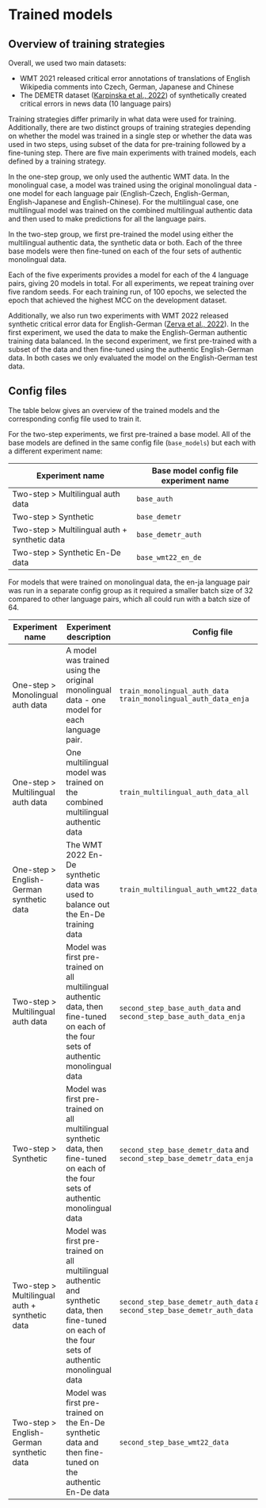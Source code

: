 # Trained models

## Overview of training strategies

Overall, we used two main datasets:
- WMT 2021 released critical error annotations of translations of English Wikipedia comments into Czech, German, Japanese and Chinese
- The DEMETR dataset ([Karpinska et al., 2022](https://doi.org/10.18653/v1/2022.emnlp-main.649)) of synthetically created critical errors in news data (10 language pairs)

Training strategies differ primarily in what data were used for training. Additionally, there are two
distinct groups of training strategies depending on whether the model was trained in a single step or whether the data was used in two steps, using subset of the data for pre-training followed by a fine-tuning step. There are five main experiments with trained models, each defined by a training strategy.

In the one-step group, we only used the authentic WMT data. In the monolingual case, a model was
trained using the original monolingual data - one model for each language pair (English-Czech, English-German, English-Japanese and English-Chinese). For the multilingual case,
one multilingual model was trained on the combined multilingual authentic data and then used to make
predictions for all the language pairs.

In the two-step group, we first pre-trained the model using either the multilingual authentic data,
the synthetic data or both. Each of the three base models were then fine-tuned on each of the four sets of authentic monolingual data.

Each of the five experiments provides a model for each of the 4 language pairs, giving 20 models in total. For all experiments, we repeat training over five random seeds. For each training run, of 100 epochs, we selected the epoch that achieved the highest MCC on the development dataset.

Additionally, we also run two experiments with WMT 2022 released synthetic critical error data for English-German ([Zerva et al., 2022](https://aclanthology.org/2022.wmt-1.3/)). In the first experiment, we used the data to make the English-German authentic training data balanced. In the second experiment, we first pre-trained with a subset of the data and then fine-tuned using the authentic English-German data. In both cases we only evaluated the model on the English-German test data.

## Config files

The table below gives an overview of the trained models and the corresponding config file used to train it.

For the two-step experiments, we first pre-trained a base model. All of the base models are defined in the same config file (`base_models`) but each with a different experiment name:

| Experiment name | Base model config file experiment name |
|----------------------------|-----------------------------|
| Two-step > Multilingual auth data | `base_auth` |
| Two-step > Synthetic | `base_demetr` |
| Two-step > Multilingual auth + synthetic data | `base_demetr_auth` |
| Two-step > Synthetic En-De data | `base_wmt22_en_de`|

For models that were trained on monolingual data, the en-ja language pair was run in a separate config group as it required a smaller batch size of 32 compared to other language pairs, which all could run with a batch size of 64.

|Experiment name |Experiment description|Config file|
|-------------------------|----------------------|-----------|
|One-step > Monolingual auth data|A model was trained using the original monolingual data - one model for each language pair.|`train_monolingual_auth_data`<br>`train_monolingual_auth_data_enja`|
|One-step > Multilingual auth data|One multilingual model was trained on the combined multilingual authentic data|`train_multilingual_auth_data_all`|
| One-step > English-German synthetic data | The WMT 2022 En-De synthetic data was used to balance out the En-De training data | `train_multilingual_auth_wmt22_data_single.yaml` |
|Two-step > Multilingual auth data|Model was first pre-trained on all multilingual authentic data, then fine-tuned on each of the four sets of authentic monolingual data|`second_step_base_auth_data` and `second_step_base_auth_data_enja`|
|Two-step > Synthetic|Model was first pre-trained on all multilingual synthetic data, then fine-tuned on each of the four sets of authentic monolingual data|`second_step_base_demetr_data` and `second_step_base_demetr_data_enja`|
|Two-step > Multilingual auth + synthetic data|Model was first pre-trained on all multilingual authentic and synthetic data, then fine-tuned on each of the four sets of authentic monolingual data|`second_step_base_demetr_auth_data` and `second_step_base_demetr_auth_data`|
| Two-step > English-German synthetic data | Model was first pre-trained on the En-De synthetic data and then fine-tuned on the authentic En-De data | `second_step_base_wmt22_data` |
